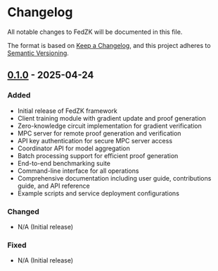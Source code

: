 # Changelog

All notable changes to FedZK will be documented in this file.

The format is based on [Keep a Changelog](https://keepachangelog.com/en/1.0.0/),
and this project adheres to [Semantic Versioning](https://semver.org/spec/v2.0.0.html).

## [0.1.0] - 2025-04-24

### Added
- Initial release of FedZK framework
- Client training module with gradient update and proof generation
- Zero-knowledge circuit implementation for gradient verification
- MPC server for remote proof generation and verification
- API key authentication for secure MPC server access
- Coordinator API for model aggregation
- Batch processing support for efficient proof generation
- End-to-end benchmarking suite
- Command-line interface for all operations
- Comprehensive documentation including user guide, contributions guide, and API reference
- Example scripts and service deployment configurations

### Changed
- N/A (Initial release)

### Fixed
- N/A (Initial release)

[0.1.0]: https://github.com/aaryanguglani/fedzk/releases/tag/v0.1.0 